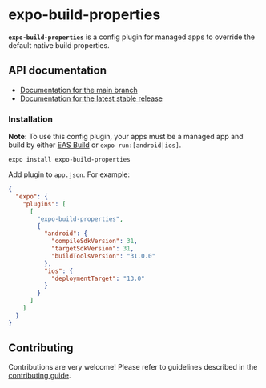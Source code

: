 # expo-build-properties

**`expo-build-properties`** is a config plugin for managed apps to override the default native build properties.

## API documentation

- [Documentation for the main branch][docs-main]
- [Documentation for the latest stable release][docs-stable]

### Installation

**Note:** To use this config plugin, your apps must be a managed app and build by either [EAS Build](/build/introduction.md) or `expo run:[android|ios]`.

```
expo install expo-build-properties
```

Add plugin to `app.json`. For example:

```json
{
  "expo": {
    "plugins": [
      [
        "expo-build-properties",
        {
          "android": {
            "compileSdkVersion": 31,
            "targetSdkVersion": 31,
            "buildToolsVersion": "31.0.0"
          },
          "ios": {
            "deploymentTarget": "13.0"
          }
        }
      ]
    ]
  }
}
```

## Contributing

Contributions are very welcome! Please refer to guidelines described in the [contributing guide][contributing].

[docs-main]: https://github.com/expo/expo/blob/main/docs/pages/versions/unversioned/sdk/build-properties.md
[docs-stable]: https://docs.expo.dev/versions/latest/sdk/build-properties/
[contributing]: https://github.com/expo/expo#contributing
[config-plugins]: https://docs.expo.dev/guides/config-plugins/
